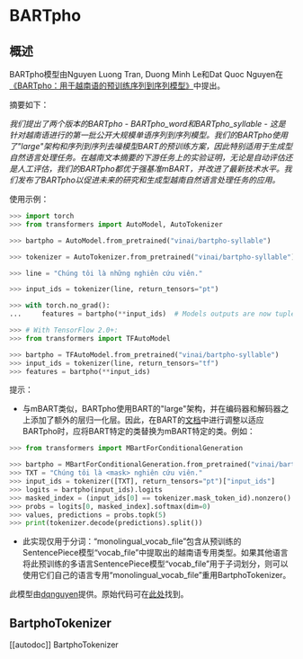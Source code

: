 <!--版权所有2021年The HuggingFace团队。版权所有。

根据Apache许可证第2.0版（“许可证”）获得许可；在遵守许可证的情况下，你不得使用此文件。
你可以获得许可证的副本通过下面的链接：

http://www.apache.org/licenses/LICENSE-2.0

除非适用法律要求或书面同意，软件在许可证下分发
基于“AS IS”原则，不提供任何明示或暗示的担保或条件。有关许可的更多信息，请参阅许可证
特定语言限制和限制。

⚠️请注意，此文件是Markdown的，但包含特定于我们文档生成器（类似于MDX）的语法，可能
在你的Markdown查看器中无法正确渲染。

-->

# BARTpho

## 概述

BARTpho模型由Nguyen Luong Tran, Duong Minh Le和Dat Quoc Nguyen在[《BARTpho：用于越南语的预训练序列到序列模型》](https://arxiv.org/abs/2109.09701)中提出。

摘要如下：

*我们提出了两个版本的BARTpho - BARTpho_word和BARTpho_syllable - 这是针对越南语进行的第一批公开大规模单语序列到序列模型。我们的BARTpho使用了"large"架构和序列到序列去噪模型BART的预训练方案，因此特别适用于生成型自然语言处理任务。在越南文本摘要的下游任务上的实验证明，无论是自动评估还是人工评估，我们的BARTpho都优于强基准mBART，并改进了最新技术水平。我们发布了BARTpho以促进未来的研究和生成型越南自然语言处理任务的应用。*

使用示例：

```python
>>> import torch
>>> from transformers import AutoModel, AutoTokenizer

>>> bartpho = AutoModel.from_pretrained("vinai/bartpho-syllable")

>>> tokenizer = AutoTokenizer.from_pretrained("vinai/bartpho-syllable")

>>> line = "Chúng tôi là những nghiên cứu viên."

>>> input_ids = tokenizer(line, return_tensors="pt")

>>> with torch.no_grad():
...     features = bartpho(**input_ids)  # Models outputs are now tuples

>>> # With TensorFlow 2.0+:
>>> from transformers import TFAutoModel

>>> bartpho = TFAutoModel.from_pretrained("vinai/bartpho-syllable")
>>> input_ids = tokenizer(line, return_tensors="tf")
>>> features = bartpho(**input_ids)
```

提示：

- 与mBART类似，BARTpho使用BART的"large"架构，并在编码器和解码器之上添加了额外的层归一化层。因此，在BART的[文档](bart)中进行调整以适应BARTpho时，应将BART特定的类替换为mBART特定的类。例如：

```python
>>> from transformers import MBartForConditionalGeneration

>>> bartpho = MBartForConditionalGeneration.from_pretrained("vinai/bartpho-syllable")
>>> TXT = "Chúng tôi là <mask> nghiên cứu viên."
>>> input_ids = tokenizer([TXT], return_tensors="pt")["input_ids"]
>>> logits = bartpho(input_ids).logits
>>> masked_index = (input_ids[0] == tokenizer.mask_token_id).nonzero().item()
>>> probs = logits[0, masked_index].softmax(dim=0)
>>> values, predictions = probs.topk(5)
>>> print(tokenizer.decode(predictions).split())
```

- 此实现仅用于分词：“monolingual_vocab_file”包含从预训练的SentencePiece模型“vocab_file”中提取出的越南语专用类型。如果其他语言将此预训练的多语言SentencePiece模型“vocab_file”用于子词划分，则可以使用它们自己的语言专用“monolingual_vocab_file”重用BartphoTokenizer。

此模型由[dqnguyen](https://huggingface.co/dqnguyen)提供。原始代码可在[此处](https://github.com/VinAIResearch/BARTpho)找到。

## BartphoTokenizer

[[autodoc]] BartphoTokenizer
